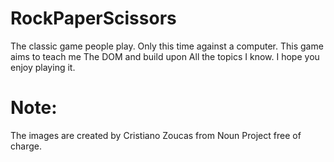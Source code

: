 # RockPaperScissors

The classic game people play. Only this time against a computer.
This game aims to teach me The DOM and build upon All the topics I know.
I hope you enjoy playing it.

# Note:

The images are created by Cristiano Zoucas from Noun Project free of charge.
